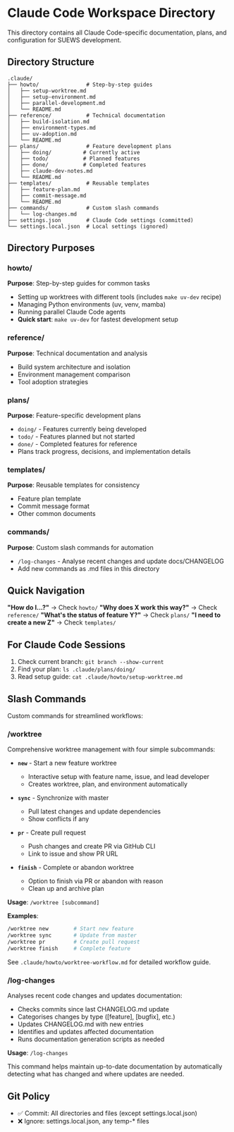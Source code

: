 # Claude Code Workspace Directory

This directory contains all Claude Code-specific documentation, plans, and configuration for SUEWS development.

## Directory Structure

```
.claude/
├── howto/               # Step-by-step guides
│   ├── setup-worktree.md
│   ├── setup-environment.md
│   ├── parallel-development.md
│   └── README.md
├── reference/           # Technical documentation
│   ├── build-isolation.md
│   ├── environment-types.md
│   ├── uv-adoption.md
│   └── README.md
├── plans/               # Feature development plans
│   ├── doing/          # Currently active
│   ├── todo/           # Planned features
│   ├── done/           # Completed features
│   ├── claude-dev-notes.md
│   └── README.md
├── templates/           # Reusable templates
│   ├── feature-plan.md
│   ├── commit-message.md
│   └── README.md
├── commands/            # Custom slash commands
│   └── log-changes.md
├── settings.json        # Claude Code settings (committed)
└── settings.local.json  # Local settings (ignored)
```

## Directory Purposes

### howto/
**Purpose**: Step-by-step guides for common tasks
- Setting up worktrees with different tools (includes `make uv-dev` recipe)
- Managing Python environments (uv, venv, mamba)
- Running parallel Claude Code agents
- **Quick start**: `make uv-dev` for fastest development setup

### reference/
**Purpose**: Technical documentation and analysis
- Build system architecture and isolation
- Environment management comparison
- Tool adoption strategies

### plans/
**Purpose**: Feature-specific development plans
- `doing/` - Features currently being developed
- `todo/` - Features planned but not started
- `done/` - Completed features for reference
- Plans track progress, decisions, and implementation details

### templates/
**Purpose**: Reusable templates for consistency
- Feature plan template
- Commit message format
- Other common documents

### commands/
**Purpose**: Custom slash commands for automation
- `/log-changes` - Analyse recent changes and update docs/CHANGELOG
- Add new commands as .md files in this directory

## Quick Navigation

**"How do I...?"** → Check `howto/`
**"Why does X work this way?"** → Check `reference/`
**"What's the status of feature Y?"** → Check `plans/`
**"I need to create a new Z"** → Check `templates/`

## For Claude Code Sessions

1. Check current branch: `git branch --show-current`
2. Find your plan: `ls .claude/plans/doing/`
3. Read setup guide: `cat .claude/howto/setup-worktree.md`


## Slash Commands

Custom commands for streamlined workflows:

### /worktree
Comprehensive worktree management with four simple subcommands:

- **`new`** - Start a new feature worktree
  - Interactive setup with feature name, issue, and lead developer
  - Creates worktree, plan, and environment automatically

- **`sync`** - Synchronize with master
  - Pull latest changes and update dependencies
  - Show conflicts if any

- **`pr`** - Create pull request
  - Push changes and create PR via GitHub CLI
  - Link to issue and show PR URL

- **`finish`** - Complete or abandon worktree
  - Option to finish via PR or abandon with reason
  - Clean up and archive plan

**Usage**: `/worktree [subcommand]`

**Examples**:
```bash
/worktree new        # Start new feature
/worktree sync       # Update from master
/worktree pr         # Create pull request
/worktree finish     # Complete feature
```

See `.claude/howto/worktree-workflow.md` for detailed workflow guide.

### /log-changes
Analyses recent code changes and updates documentation:

- Checks commits since last CHANGELOG.md update
- Categorises changes by type ([feature], [bugfix], etc.)
- Updates CHANGELOG.md with new entries
- Identifies and updates affected documentation
- Runs documentation generation scripts as needed

**Usage**: `/log-changes`

This command helps maintain up-to-date documentation by automatically detecting what has changed and where updates are needed.

## Git Policy
- ✅ Commit: All directories and files (except settings.local.json)
- ❌ Ignore: settings.local.json, any temp-* files